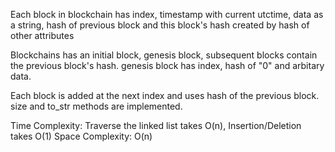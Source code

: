 Each block in blockchain has index, timestamp with current utctime, data as a string, hash
of previous block and this block's hash created by hash of other attributes


Blockchains has an initial block, genesis block, subsequent blocks contain the previous block's hash.
genesis block has index, hash of "0" and arbitary data.

Each block is added at the next index and uses hash of the previous block.
size and to_str methods are implemented.


Time Complexity: Traverse the linked list takes O(n), Insertion/Deletion takes O(1)
Space Complexity: O(n)
